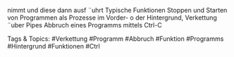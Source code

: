 nimmt und diese dann ausf ¨uhrt
Typische Funktionen
Stoppen und Starten von Programmen als Prozesse im Vorder- o der
Hintergrund, Verkettung ¨uber Pipes
Abbruch eines Programms mittels Ctrl-C

   Tags & Topics:
   #Verkettung
   #Programm
   #Abbruch
   #Funktion
   #Programms
   #Hintergrund
   #Funktionen
   #Ctrl